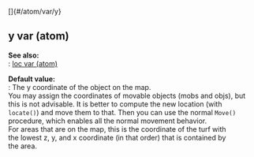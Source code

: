 []{#/atom/var/y}    
## y var (atom)    
**See also:**    
:   [loc var (atom)](/ref/atom/var/loc.md)    
<!-- -->    
**Default value:**    
:   The y coordinate of the object on the map.    
You may assign the coordinates of movable objects (mobs and objs), but    
this is not advisable. It is better to compute the new location (with    
`locate()`) and move them to that. Then you can use the normal `Move()`    
procedure, which enables all the normal movement behavior.    
For areas that are on the map, this is the coordinate of the turf with    
the lowest z, y, and x coordinate (in that order) that is contained by    
the area.  